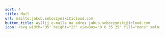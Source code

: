 ```yaml
---
sort: 4
title: Mail
url: mailto:jakub.soboczynski@icloud.com
button_title: Wyślij e-maila na adres jakub.soboczynski@icloud.com
icon: <svg width="35" height="25" viewBox="0 0 35 25" fill="none" xmlns="http://www.w3.org/2000/svg"> <path d="M1 0.979797V1.4798M1 23.9798V23.4798M1 23.4798H34H35M1 23.4798V1.4798M1 23.4798H0M34 23.9798V1.4798M34 0.979797V1.4798M34 1.4798H1M34 1.4798L21.4828 12.4798M34 1.4798H35M1 1.4798L13.5172 12.4798M1 1.4798H0M33.5 22.9798L21.4828 12.4798M21.4828 12.4798L18.8202 14.8196C18.0651 15.4832 16.9349 15.4832 16.1798 14.8196L13.5172 12.4798M1.5 22.9798L13.5172 12.4798" stroke="white" stroke-width="2"/></svg>
---
```

